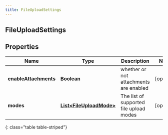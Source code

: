 ```yaml
---
title: FileUploadSettings
---
```

## FileUploadSettings


## Properties

| Name | Type | Description | Notes |
| ------------ | ------------- | ------------- | ------------- |
| **enableAttachments** | <!----><!---->**Boolean**<!----> | whether or not attachments are enabled |  [optional] |
| **modes** | <!----><!---->[**List&lt;FileUploadMode&gt;**](FileUploadMode.html)<!----> | The list of supported file upload modes |  [optional] |
{: class="table table-striped"}



